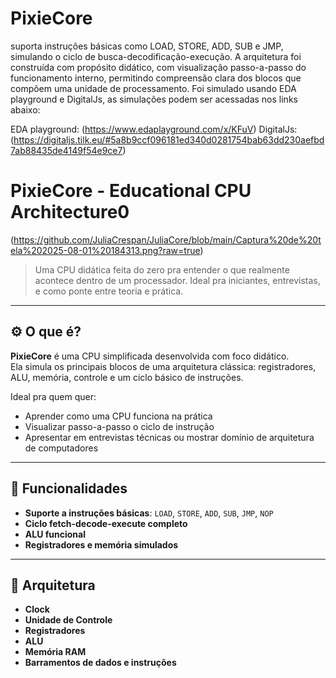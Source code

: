 # PixieCore
suporta instruções básicas como LOAD, STORE, ADD, SUB e JMP, simulando o ciclo de busca-decodificação-execução. A arquitetura foi construída com propósito didático, com visualização passo-a-passo do funcionamento interno, permitindo compreensão clara dos blocos que compõem uma unidade de processamento.
Foi simulado usando EDA playground e DigitalJs, as simulações podem ser acessadas nos links abaixo:



EDA playground: (https://www.edaplayground.com/x/KFuV)
DigitalJs: (https://digitaljs.tilk.eu/#5a8b9ccf096181ed340d0281754bab63dd230aefbd7ab88435de4149f54e9ce7)
# PixieCore - Educational CPU Architecture0
(https://github.com/JuliaCrespan/JuliaCore/blob/main/Captura%20de%20tela%202025-08-01%20184313.png?raw=true)
> Uma CPU didática feita do zero pra entender o que realmente acontece dentro de um processador. Ideal pra iniciantes, entrevistas, e como ponte entre teoria e prática.

---

## ⚙️ O que é?

**PixieCore** é uma CPU simplificada desenvolvida com foco didático.  
Ela simula os principais blocos de uma arquitetura clássica: registradores, ALU, memória, controle e um ciclo básico de instruções.

Ideal pra quem quer:
- Aprender como uma CPU funciona na prática
- Visualizar passo-a-passo o ciclo de instrução
- Apresentar em entrevistas técnicas ou mostrar domínio de arquitetura de computadores

---

## 🧠 Funcionalidades

- **Suporte a instruções básicas**: `LOAD`, `STORE`, `ADD`, `SUB`, `JMP`, `NOP`
- **Ciclo fetch-decode-execute completo**
- **ALU funcional**
- **Registradores e memória simulados**


---

## 🧱 Arquitetura

- **Clock**
- **Unidade de Controle**
- **Registradores**
- **ALU**
- **Memória RAM**
- **Barramentos de dados e instruções**

